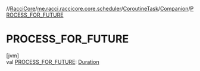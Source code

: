 //[RacciCore](../../../../index.md)/[me.racci.raccicore.core.scheduler](../../index.md)/[CoroutineTask](../index.md)/[Companion](index.md)/[PROCESS_FOR_FUTURE](-p-r-o-c-e-s-s_-f-o-r_-f-u-t-u-r-e.md)

# PROCESS_FOR_FUTURE

[jvm]\
val [PROCESS_FOR_FUTURE](-p-r-o-c-e-s-s_-f-o-r_-f-u-t-u-r-e.md): [Duration](https://kotlinlang.org/api/latest/jvm/stdlib/kotlin.time/-duration/index.html)
